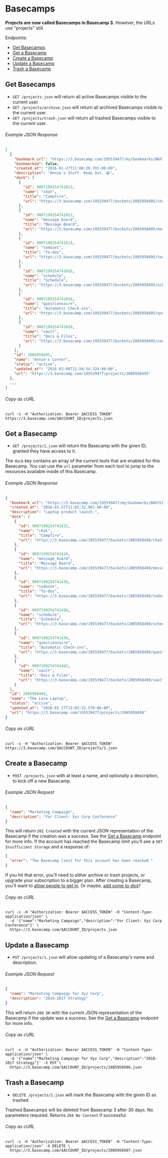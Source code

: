 Basecamps
=========

**Projects are now called Basecamps in Basecamp 3.** However, the URLs use "projects" still.

Endpoints:

- [Get Basecamps](#get-basecamps)
- [Get a Basecamp](#get-a-basecamp)
- [Create a Basecamp](#create-a-basecamp)
- [Update a Basecamp](#update-a-basecamp)
- [Trash a Basecamp](#trash-a-basecamp)

Get Basecamps
-------------

* `GET /projects.json` will return all active Basecamps visible to the current user.
* `GET /projects/archive.json` will return all archived Basecamps visible to the current user.
* `GET /projects/trash.json` will return all trashed Basecamps visible to the current user.

###### Example JSON Response

``` json
[
  {
    "bookmark_url": "https://3.basecamp.com/195539477/my/bookmarks/BAh7CEkiCGdpZAY6BkVUSSIrZ2lkOi8vYmMzL0J1Y2tldC8yMDg1OTU4NDk1P2V4cGlyZXNfaW4GOwBUSSIMcHVycG9zZQY7AFRJIg1yZWFkYWJsZQY7AFRJIg9leHBpcmVzX2F0BjsAVDA=--06a5145963152c63ea56090695ec59e6d83fb21a",
    "bookmarked": false,
    "created_at": "2016-01-27T11:00:20.701-06:00",
    "description": "Annie's Stuff. Keep Out. 😁",
    "dock": [
      {
        "id": 9007199254741012,
        "name": "chat",
        "title": "Campfire",
        "url": "https://3.basecamp.com/195539477/buckets/2085958495/chats/9007199254741012.json"
      },
      {
        "id": 9007199254741012,
        "name": "message_board",
        "title": "Message Board",
        "url": "https://3.basecamp.com/195539477/buckets/2085958495/message_boards/9007199254741013.json"
      },
      {
        "id": 9007199254741014,
        "name": "todoset",
        "title": "To-dos",
        "url": "https://3.basecamp.com/195539477/buckets/2085958495/todosets/9007199254741014.json"
      },
      {
        "id": 9007199254741016,
        "name": "schedule",
        "title": "Schedule",
        "url": "https://3.basecamp.com/195539477/buckets/2085958495/schedules/9007199254741015.json"
      },
      {
        "id": 9007199254741016,
        "name": "questionnaire",
        "title": "Automatic Check-ins",
        "url": "https://3.basecamp.com/195539477/buckets/2085958495/questionnaires/9007199254741016.json"
      },
      {
        "id": 9007199254741020,
        "name": "vault",
        "title": "Docs & Files",
        "url": "https://3.basecamp.com/195539477/buckets/2085958495/vaults/9007199254741021.json"
      }
    ],
    "id": 2085958495,
    "name": "Annie's Corner",
    "status": "active",
    "updated_at": "2016-03-09T11:50:54.324-06:00",
    "url": "https://3.basecamp.com/195539477/projects/2085958495"
  },
  ...
]
```


###### Copy as cURL

``` shell
curl -s -H "Authorization: Bearer $ACCESS_TOKEN" https://3.basecamp.com/$ACCOUNT_ID/projects.json
```


Get a Basecamp
--------------

* `GET /projects/1.json` will return the Basecamp with the given ID, granted they have access to it.

The `dock` key contains an array of the current tools that are enabled for this Basecamp. You can use the `url` parameter from each tool to jump to the resources available inside of this Basecamp.

###### Example JSON Response

``` json
{
  "bookmark_url": "https://3.basecamp.com/195539477/my/bookmarks/BAh7CEkiCGdpZAY6BkVUSSIrZ2lkOi8vYmMzL0J1Y2tldC8yMDg1OTU4NDk4P2V4cGlyZXNfaW4GOwBUSSIMcHVycG9zZQY7AFRJIg1yZWFkYWJsZQY7AFRJIg9leHBpcmVzX2F0BjsAVDA=--c8e1a465de900eb9864fa79ae2f30345be158f71",
  "created_at": "2016-01-27T11:02:32.061-06:00",
  "description": "Laptop product launch.",
  "dock": [
    {
      "id": 9007199254741432,
      "name": "chat",
      "title": "Campfire",
      "url": "https://3.basecamp.com/195539477/buckets/2085958498/chats/9007199254741433.json"
    },
    {
      "id": 9007199254741434,
      "name": "message_board",
      "title": "Message Board",
      "url": "https://3.basecamp.com/195539477/buckets/2085958498/message_boards/9007199254741434.json"
    },
    {
      "id": 9007199254741436,
      "name": "todoset",
      "title": "To-dos",
      "url": "https://3.basecamp.com/195539477/buckets/2085958498/todosets/9007199254741435.json"
    },
    {
      "id": 9007199254741436,
      "name": "schedule",
      "title": "Schedule",
      "url": "https://3.basecamp.com/195539477/buckets/2085958498/schedules/9007199254741436.json"
    },
    {
      "id": 9007199254741436,
      "name": "questionnaire",
      "title": "Automatic Check-ins",
      "url": "https://3.basecamp.com/195539477/buckets/2085958498/questionnaires/9007199254741437.json"
    },
    {
      "id": 9007199254741442,
      "name": "vault",
      "title": "Docs & Files",
      "url": "https://3.basecamp.com/195539477/buckets/2085958498/vaults/9007199254741442.json"
    }
  ],
  "id": 2085958498,
  "name": "The Leto Laptop",
  "status": "active",
  "updated_at": "2016-01-27T11:03:32.570-06:00",
  "url": "https://3.basecamp.com/195539477/projects/2085958498"
}
```

###### Copy as cURL

``` shell
curl -s -H "Authorization: Bearer $ACCESS_TOKEN" https://3.basecamp.com/$ACCOUNT_ID/projects/1.json
```


Create a Basecamp
-----------------

* `POST /projects.json` with at least a name, and optionally a description, to kick off a new Basecamp.

###### Example JSON Request

``` json
{
  "name": "Marketing Campaign",
  "description": "For Client: Xyz Corp Conference"
}
```

This will return `201 Created` with the current JSON representation of the Basecamp if the creation was a success. See the [Get a Basecamp](#get-a-basecamp) endpoint for more info. If the account has reached the Basecamp limit you'll see a `507 Insufficient Storage` and a response of:

``` json
{
  "error": "The Basecamp limit for this account has been reached."
}
```

If you hit that error, you'll need to either archive or trash projects, or upgrade your subscription to a bigger plan. After creating a Basecamp, you'll  want to [allow people to get in][1]. Or maybe, [add some to-dos][2]?

###### Copy as cURL

``` shell
curl -s -H "Authorization: Bearer $ACCESS_TOKEN" -H "Content-Type: application/json" \
  -d '{"name":"Marketing Campaign","description":"For Client: Xyz Corp Conference"}' \
  https://3.basecamp.com/$ACCOUNT_ID/projects.json
```


Update a Basecamp
-----------------

* `PUT /projects/1.json` will allow updating of a Basecamp's name and description.

###### Example JSON Request

``` json
{
  "name": "Marketing Campaign for Xyz Corp",
  "description": "2016-2017 Strategy"
}
```

This will return `200 OK` with the current JSON representation of the Basecamp if the update was a success. See the [Get a Basecamp](#get-a-basecamp) endpoint for more info.

###### Copy as cURL

``` shell
curl -s -H "Authorization: Bearer $ACCESS_TOKEN" -H "Content-Type: application/json" \
  -d '{"name":"Marketing Campaign for Xyz Corp","description":"2016-2017 Strategy"}' -X PUT \
  https://3.basecamp.com/$ACCOUNT_ID/projects/2085958506.json
```


Trash a Basecamp
----------------

* `DELETE /projects/1.json` will mark the Basecamp with the given ID as trashed.

Trashed Basecamps will be deleted from Basecamp 3 after 30 days. No parameters required. Returns `204 No Content` if successful.

###### Copy as cURL

``` shell
curl -s -H "Authorization: Bearer $ACCESS_TOKEN" -H "Content-Type: application/json" -X DELETE \
  https://3.basecamp.com/$ACCOUNT_ID/projects/2085958507.json
```

[1]: https://github.com/basecamp/bc3-api/blob/master/sections/accesses.md#accesses
[2]: https://github.com/basecamp/bc3-api/blob/master/sections/todos.md#todos
